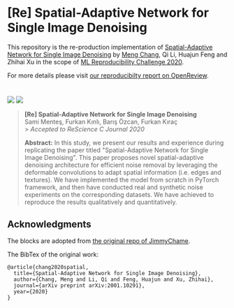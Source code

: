 # [Re] Spatial-Adaptive Network for Single Image Denoising

This repository is the re-production implementation of [Spatial-Adaptive Network for Single Image Denoising](https://arxiv.org/abs/2001.10291) by [Meng Chang](https://github.com/JimmyChame), Qi Li, Huajun Feng and Zhihai Xu in the scope of [ML Reproducibility Challenge 2020](https://paperswithcode.com/rc2020).

For more details please visit [our reproducibilty report on OpenReview](https://openreview.net/forum?id=yiAI9QN9nYt).

#

![][birds]
![][keys]

> **[Re] Spatial-Adaptive Network for Single Image Denoising**<br>
> Sami Menteş, Furkan Kınlı, Barış Özcan, Furkan Kıraç <br> > _Accepted to ReScience C Journal 2020_ <br>
>
> **Abstract:** In this study, we present our results and experience during replicating the paper titled "Spatial-Adaptive Network for Single Image Denoising". This paper proposes novel spatial-adaptive denoising architecture for efficient noise removal by leveraging the deformable convolutions to adapt spatial information (i.e. edges and textures). We have implemented the model from scratch in PyTorch framework, and then have conducted real and synthetic noise experiments on the corresponding datasets. We have achieved to reproduce the results qualitatively and quantitatively.

## Acknowledgments

The blocks are adopted from [the original repo of JimmyChame](https://github.com/JimmyChame/SADNet).

The BibTex of the original work:

```
@article{chang2020spatial,
  title={Spatial-Adaptive Network for Single Image Denoising},
  author={Chang, Meng and Li, Qi and Feng, Huajun and Xu, Zhihai},
  journal={arXiv preprint arXiv:2001.10291},
  year={2020}
}
```

[birds]: images/results.png
[keys]: images/results2.png
